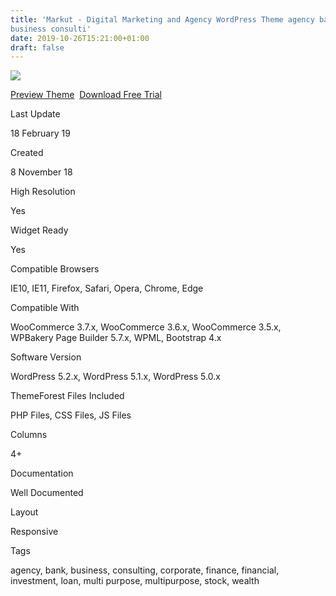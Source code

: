 ```yaml
---
title: 'Markut - Digital Marketing and Agency WordPress Theme agency bank
business consulti'
date: 2019-10-26T15:21:00+01:00
draft: false
---
```


[![](https://2.bp.blogspot.com/-ibpsMYB9QR4/XbRWVTNIuqI/AAAAAAAAFcQ/u1zC_hCB55w5UbMbyNcWr6pxt9xgjaSswCLcBGAsYHQ/s400/markut-digital-marketing-a-agency-wordpress-theme-download.png)](https://2.bp.blogspot.com/-ibpsMYB9QR4/XbRWVTNIuqI/AAAAAAAAFcQ/u1zC_hCB55w5UbMbyNcWr6pxt9xgjaSswCLcBGAsYHQ/s1600/markut-digital-marketing-a-agency-wordpress-theme-download.png)

[Preview Theme](https://fxtheme.com/item/markut-digital-marketing-agency-wordpress-theme/22729863?s_do=preview "live Preview Markut - Digital Marketing & Agency WordPress Theme")  [Download Free Trial](https://fxtheme.com/item/markut-digital-marketing-agency-wordpress-theme/22729863?s_do=theme11525.zip "Downnload Free Trial Markut - Digital Marketing & Agency WordPress Theme")

Last Update

18 February 19

Created

8 November 18

High Resolution

Yes

Widget Ready

Yes

Compatible Browsers

IE10, IE11, Firefox, Safari, Opera, Chrome, Edge

Compatible With

WooCommerce 3.7.x, WooCommerce 3.6.x, WooCommerce 3.5.x, WPBakery Page Builder 5.7.x, WPML, Bootstrap 4.x

Software Version

WordPress 5.2.x, WordPress 5.1.x, WordPress 5.0.x

ThemeForest Files Included

PHP Files, CSS Files, JS Files

Columns

4+

Documentation

Well Documented

Layout

Responsive

Tags

agency, bank, business, consulting, corporate, finance, financial, investment, loan, multi purpose, multipurpose, stock, wealth